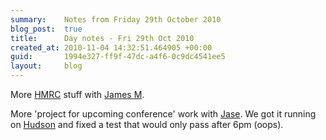 ```yaml
---
summary:    Notes from Friday 29th October 2010
blog_post:  true
title:      Day notes - Fri 29th Oct 2010
created_at: 2010-11-04 14:32:51.464905 +00:00
guid:       1994e327-ff9f-47dc-a4f6-0c9dc4541ee5
layout:     blog
---
```

More [HMRC](http://www.hmrc.gov.uk/employers/cdrom/) stuff with [James M](http://blog.floehopper.org/).

More 'project for upcoming conference' work with [Jase](http://jasoncale.com/).  We got it running on [Hudson](http://hudson-ci.org/) and fixed a test that would only pass after 6pm (oops).
